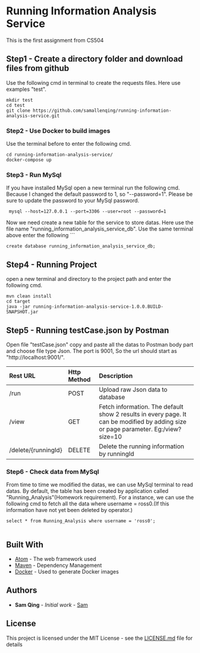 # Running Information Analysis Service

This is the first assignment from CS504

## Step1 - Create a directory folder and download files from github

Use the following cmd in terminal to create the requests files. Here use examples "test".
```
mkdir test
cd test
git clone https://github.com/samallenqing/running-information-analysis-service.git

```

### Step2 - Use Docker to build images

Use the terminal before to enter the following cmd.

```
cd running-information-analysis-service/
docker-compose up
```

### Step3 - Run MySql

If you have installed MySql open a new terminal run the following cmd. Because I changed the default password to 1, so "--password=1". Please be sure to update the password to your MySql password.

```
 mysql --host=127.0.0.1 --port=3306 --user=root --password=1
```
Now we need create a new table for the service to store datas. Here use the file name "running_information_analysis_service_db". Use the same terminal above enter the following ```

```
create database running_information_analysis_service_db;
```
## Step4 - Running Project

open a new terminal and directory to the project path and enter the following cmd.

```
mvn clean install
cd target
java -jar running-information-analysis-service-1.0.0.BUILD-SNAPSHOT.jar 
```

## Step5 - Running testCase.json by Postman

Open file "testCase.json" copy and paste all the datas to Postman body part and choose file type Json. The port is 9001, So the url should start as "http://localhost:9001/".

| Rest URL|  Http Method     | Description     |
| :------------- | :------------- | :------------- | 
| /run       | POST       | Upload raw Json data to database       | 
| /view       | GET       | Fetch information. The default show 2 results in every page. It can be modified by adding size or page parameter. Eg:/view?size=10       |
| /delete/{runningId}       | DELETE       | Delete the running information by runningId       |

### Step6 - Check data from MySql

From time to time we modified the datas, we can use MySql terminal to read datas. By default, the table has been created by application called "Running_Analysis"(Homework requirement). For a instance, we can use the following cmd to fetch all the data where username = ross0.(If this information have not yet been deleted by operator.)

```
select * from Running_Analysis where username = 'ross0';
 
```

## Built With

* [Atom](https://atom.io/) - The web framework used
* [Maven](https://maven.apache.org/) - Dependency Management
* [Docker](https://www.docker.com/) - Used to generate Docker images

## Authors

* **Sam Qing** - *Initial work* - [Sam](https://github.com/samallenqing)

## License

This project is licensed under the MIT License - see the [LICENSE.md](https://github.com/samallenqing/running-information-analysis-service/blob/master/LICENSE) file for details
